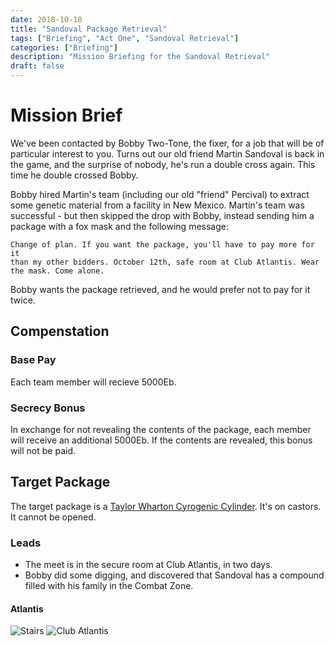 ```yaml
---
date: 2018-10-10
title: "Sandoval Package Retrieval"
tags: ["Briefing", "Act One", "Sandoval Retrieval"]
categories: ["Briefing"]
description: "Mission Briefing for the Sandoval Retrieval"
draft: false
---
```


# Mission Brief

We've been contacted by Bobby Two-Tone, the fixer, for a job that will be of
particular interest to you. Turns out our old friend Martin Sandoval is back 
in the game, and the surprise of nobody, he's run a double cross again. This time
he double crossed Bobby.

Bobby hired Martin's team (including our old "friend" Percival) to extract some
genetic material from a facility in New Mexico. Martin's team was successful - 
but then skipped the drop with Bobby, instead sending him a package 
with a fox mask and the following message:

```
Change of plan. If you want the package, you'll have to pay more for it 
than my other bidders. October 12th, safe room at Club Atlantis. Wear
the mask. Come alone.
```

Bobby wants the package retrieved, and he would prefer not to pay for it twice.

## Compenstation

### Base Pay

Each team member will recieve 5000Eb.

### Secrecy Bonus

In exchange for not revealing the contents of the package, each member will
receive an additional 5000Eb. If the contents are revealed, this bonus will
not be paid.

## Target Package

The target package is a [Taylor Wharton Cyrogenic Cylinder](http://twcryo.com/product/liquid-cylinders/). It's on castors. It cannot be opened.

### Leads

* The meet is in the secure room at Club Atlantis, in two days.
* Bobby did some digging, and discovered that Sandoval has a compound filled
with his family in the Combat Zone.

#### Atlantis

![Stairs](/images/act1/House_Of_Stairs_Escher.jpg)
![Club Atlantis](/images/act1/club-atlantis-2.png)


